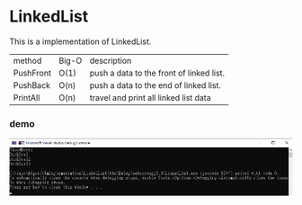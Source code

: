 # LinkedList
This is a implementation of LinkedList.

<table>
  <tr>
      <td>
        method
      </td>
       <td>
        Big-O
      </td>
      <td>
        description
      </td>
  </tr>
    <tr>
      <td>
        PushFront
      </td>
       <td>
        O(1)
      </td>
      <td>
      push a data to the front of linked list.
      </td>
  </tr>
  <tr>
      <td>
        PushBack
      </td>
       <td>
        O(n)
      </td>
      <td>
      push a data to the end of linked list.
      </td>
  </tr>
  <tr>
      <td>
        PrintAll
      </td>
       <td>
        O(n)
      </td>
      <td>
        travel and print all linked list data
      </td>
  </tr>
</table>

### demo
<img src="demo/1.png">
